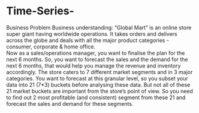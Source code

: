# Time-Series-
Business Problem Business understanding:  “Global Mart” is an online store super giant having worldwide operations.
It takes orders and delivers across the globe and deals with all the major product categories - consumer, corporate &amp; home office.  
Now as a sales/operations manager, you want to finalise the plan for the next 6 months. 
So, you want to forecast the sales and the demand for the next 6 months, that would help you manage the revenue and inventory accordingly. 
The store caters to 7 different market segments and in 3 major categories. 
You want to forecast at this granular level, so you subset your data into 21 (7*3) buckets before analysing these data. 
But not all of these 21 market buckets are important from the store’s point of view.
So you need to find out 2 most profitable (and consistent) segment from these 21 and forecast the sales and demand for these segments.
